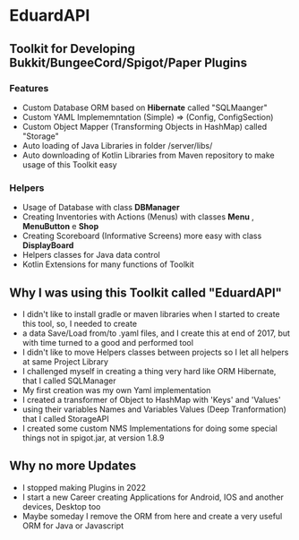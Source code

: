 # EduardAPI
## Toolkit for Developing Bukkit/BungeeCord/Spigot/Paper Plugins

### Features
- Custom Database ORM based on **Hibernate** called "SQLMaanger"
- Custom YAML Implememntation (Simple) => (Config, ConfigSection)
- Custom Object Mapper (Transforming Objects in HashMap) called "Storage"
- Auto loading of Java Libraries in folder /server/libs/
- Auto downloading of Kotlin Libraries from Maven repository to make usage of this Toolkit easy

### Helpers
- Usage of Database with class **DBManager**
- Creating Inventories with Actions (Menus) with classes **Menu** , **MenuButton** e **Shop**
- Creating Scoreboard (Informative Screens) more easy with class **DisplayBoard**
- Helpers classes for Java data control
- Kotlin Extensions for many functions of Toolkit

## Why I was using this Toolkit called "EduardAPI"
- I didn't like to install gradle or maven libraries when I started to create this tool, so, I needed to create
- a data Save/Load from/to .yaml files, and I create this at end of 2017, but with time turned to a good and performed tool
- I didn't like to move Helpers classes between projects so I let all helpers at same Project Library
- I challenged myself in creating a thing very hard like ORM Hibernate, that I called SQLManager
- My first creation was my own Yaml implementation
- I created a transformer of Object to HashMap with 'Keys' and 'Values'
- using their variables Names and Variables Values (Deep Tranformation) that I called StorageAPI
- I created some custom NMS Implementations for doing some special things not in spigot.jar, at version 1.8.9

## Why no more Updates
- I stopped making Plugins in 2022
- I start a new Career creating Applications for Android, IOS and another devices, Desktop too
- Maybe someday I remove the ORM from here and create a very useful ORM for Java or Javascript

